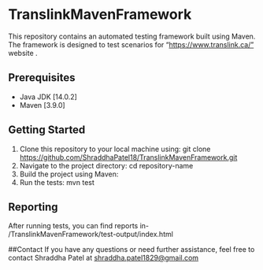 # TranslinkMavenFramework
This repository contains an automated testing framework built using Maven. The framework is designed to test scenarios for “https://www.translink.ca/” website .

## Prerequisites

- Java JDK [14.0.2]
- Maven [3.9.0]

## Getting Started

1. Clone this repository to your local machine using:
git clone  https://github.com/ShraddhaPatel18/TranslinkMavenFramework.git
2. Navigate to the project directory:
cd repository-name
3. Build the project using Maven:
4. Run the tests: mvn test

## Reporting
After running tests, you can find reports in-
/TranslinkMavenFramework/test-output/index.html

##Contact
If you have any questions or need further assistance, feel free to contact Shraddha Patel at shraddha.patel1829@gmail.com
